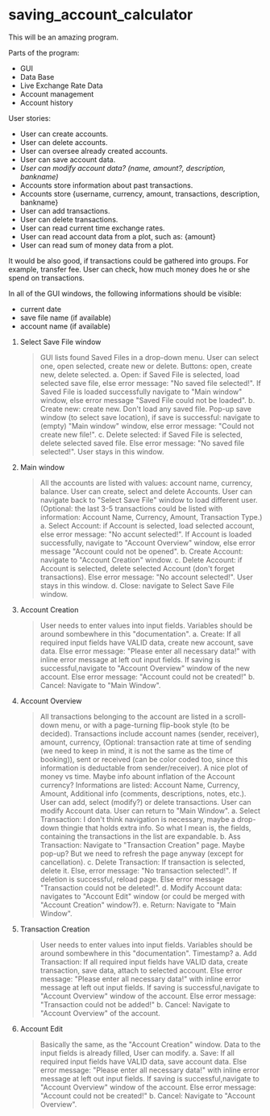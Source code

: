 # saving_account_calculator

This will be an amazing program.

Parts of the program:
- GUI
- Data Base
- Live Exchange Rate Data
- Account management
- Account history

User stories:
- User can create accounts.
- User can delete accounts.
- User can oversee already created accounts.
- User can save account data.
- *User can modify account data? (name, amount?, description, bankname)*
- Accounts store information about past transactions.
- Accounts store {username, currency, amount, transactions, description, bankname}
- User can add transactions.
- User can delete transactions.
- User can read current time exchange rates.
- User can read account data from a plot, such as: {amount}
- User can read sum of money data from a plot.
 
It would be also good, if transactions could be gathered into groups. For example, transfer fee. User can check, how much money does he or she spend on transactions.
 
In all of the GUI windows, the following informations should be visible:
- current date
- save file name (if available)
- account name (if available)
  
1. Select Save File window
	> GUI lists found Saved Files in a drop-down menu.
	> User can select one, open selected, create new or delete.
	> Buttons: open, create new, delete selected.
	a. Open: if Saved File is selected, load selected save file, else error message: "No saved file selected!". If Saved File is loaded successfully navigate to "Main window" window, else error message "Saved File could not be loaded".
	b. Create new: create new. Don't load any saved file. Pop-up save window (to select save location), if save is successful: navigate to (empty) "Main window" window, else error message: "Could not create new file!".
	c. Delete selected: if Saved File is selected, delete selected saved file. Else error message: "No saved file selected!". User stays in this window.
 
2. Main window
	> All the accounts are listed with values: account name, currency, balance.
	> User can create, select and delete Accounts.
	> User can navigate back to "Select Save File" window to load different user.
	> (Optional: the last 3-5 transactions could be listed with information: Account Name, Currency, Amount, Transaction Type.)
	a. Select Account: if Account is selected, load selected account, else error message: "No accunt selected!". If Account is loaded successfully, navigate to "Account Overview" window, else error message "Account could not be opened".
	b. Create Account: navigate to "Account Creation" window.
	c. Delete Account: if Account is selected, delete selected Account (don't forget transactions). Else error message: "No account selected!". User stays in this window.
	d. Close: navigate to Select Save File window.
  
3. Account Creation
	> User needs to enter values into input fields. Variables should be around sombewhere in this "documentation". 
	a. Create: If all required input fields have VALID data, create new account, save data. Else error message: "Please enter all necessary data!" with inline error message at left out input fields. If saving is successful,navigate to "Account Overview" window of the new account. Else error message: "Account could not be created!"
	b. Cancel: Navigate to "Main Window".

4. Account Overview
	> All transactions belonging to the account are listed in a scroll-down menu, or with a page-turning flip-book style (to be decided).
	> Transactions include account names (sender, receiver), amount, currency, (Optional: transaction rate at time of sending (we need to keep in mind, it is not the same as the time of booking)), sent or received (can be color coded too, since this information is deductable from sender/receiver).
	> A nice plot of money vs time. Maybe info abount inflation of the Account currency?
	> Informations are listed: Account Name, Currency, Amount, Additional info (comments, descriptions, notes, etc.).
	> User can add, select (modify?) or delete transactions. User can modify Account data. User can return to "Main Window".
	a. Select Transaction: I don't think navigation is necessary, maybe a drop-down thingie that holds extra info. So what I mean is, the fields, containing the transactions in the list are expandable.
	b. Ass Transaction: Navigate to "Transaction Creation" page. Maybe pop-up? But we need to refresh the page anyway (except for cancellation).
	c. Delete Transaction: If transaction is selected, delete it. Else, error message: "No transaction selected!". If deletion is successful, reload page. Else error message "Transaction could not be deleted!".
	d. Modify Account data: navigates to "Account Edit" window (or could be merged with "Account Creation" window?).
	e. Return: Navigate to "Main Window".
  
5. Transaction Creation
	> User needs to enter values into input fields. Variables should be around sombewhere in this "documentation". Timestamp?
	a. Add Transaction: If all required input fields have VALID data, create transaction, save data, attach to selected account. Else error message: "Please enter all necessary data!" with inline error message at left out input fields. If saving is successful,navigate to "Account Overview" window of the account. Else error message: "Transaction could not be added!"
	b. Cancel: Navigate to "Account Overview" of the account.


6. Account Edit
	> Basically the same, as the "Account Creation" window.
	> Data to the input fields is already filled, User can modify.
	a. Save: If all required input fields have VALID data, save account data. Else error message: "Please enter all necessary data!" with inline error message at left out input fields. If saving is successful,navigate to "Account Overview" window of the account. Else error message: "Account could not be created!"
	b. Cancel: Navigate to "Account Overview".

